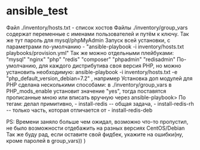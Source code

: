 # ansible_test
Файл ./inventory/hosts.txt - список хостов
Файлы ./inventory/group_vars содержат переменные с именами пользователей и путём к ключу. Так же тут пароль для mysql/phpMyAdmin
Запуск всей установки, с параметрами по-умолчанию - "ansible-playbook -i inventory/hosts.txt playbooks/provision.yml"
Так же можно отдельными плейбуками:
"mysql"
"nginx"
"php"
"redis"
"composer"
"phpadmin"
"redisadmin"
По-умолчанию, для каждого дистрибутива своя версия PHP, но можно установить необходимую: ansible-playbook -i inventory/hosts.txt -e "php_default_version_debian=7.2"   , например
Установка доп модулей для PHP сделана несколькими способами: в ./inventory/group_vars в PHP_mods_enable установит значение "yes", тогда поставятся прописанные мною или вписать вручную через ansible-playbook>
По тегам: делал примитивно,  - install-redis -- общая задача, - install-redis-rh -- только часть, которая отличается от - install-redis-deb

PS: Времени заняло больше чем ожидал, возможно что-то пропустил, не было возможности отдебажить на разных версиях CentOS/Debian
    Так же буду рад, если оставите свой фидбек, укажите на ошибки(ну, кроме паролей в group_vars)) )

